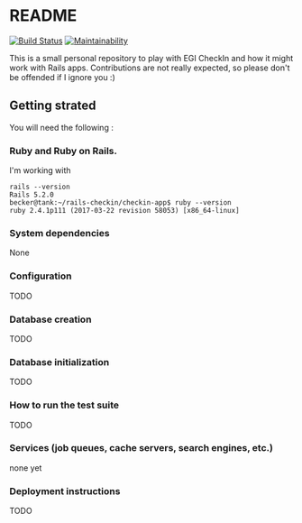 # README

[![Build Status](https://travis-ci.org/brucellino/checkin-rails-app.svg?branch=master)](https://travis-ci.org/brucellino/checkin-rails-app) [![Maintainability](https://api.codeclimate.com/v1/badges/ef154c97eda912b80aca/maintainability)](https://codeclimate.com/github/brucellino/checkin-rails-app/maintainability)

This is a small personal repository to play with EGI CheckIn and how it might work with Rails apps.
Contributions are not really expected, so please don't be offended if I ignore you :)

## Getting strated

You will need the following : 

### Ruby and Ruby on Rails. 

I'm working with 

```
rails --version
Rails 5.2.0
becker@tank:~/rails-checkin/checkin-app$ ruby --version
ruby 2.4.1p111 (2017-03-22 revision 58053) [x86_64-linux]
```

### System dependencies

None

### Configuration

TODO

### Database creation

TODO


### Database initialization

TODO

### How to run the test suite

TODO

### Services (job queues, cache servers, search engines, etc.)

none yet

### Deployment instructions

TODO
